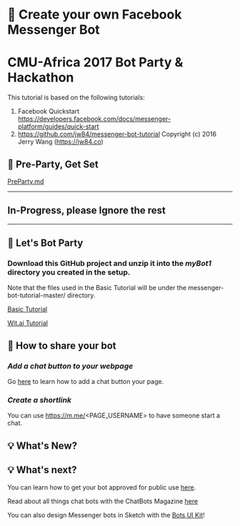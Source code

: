 # 🤖 Create your own Facebook Messenger Bot

# CMU-Africa 2017 Bot Party & Hackathon

This tutorial is based on the following tutorials:

1. Facebook Quickstart https://developers.facebook.com/docs/messenger-platform/guides/quick-start
2. https://github.com/jw84/messenger-bot-tutorial Copyright (c) 2016 Jerry Wang (https://jw84.co)

## 🙌 Pre-Party, Get Set

[PreParty.md](https://github.com/amuhebwa/messenger-bot-tutorial/blob/master/PreParty.md)

----------------------------------------------
## In-Progress, please Ignore the rest
----------------------------------------------

## 🙌  Let's Bot Party 

### Download this GitHub project and unzip it into the *myBot1* directory you created in the setup.

Note that the files used in the Basic Tutorial will be under the messenger-bot-tutorial-master/ directory.

[Basic Tutorial](https://github.com/amuhebwa/messenger-bot-tutorial/blob/master/Tutorial.md)

[Wit.ai Tutorial](https://github.com/amuhebwa/messenger-bot-tutorial/blob/master/WitaiTutorial.md)

## 📡 How to share your bot

### *Add a chat button to your webpage*

Go [here](https://developers.facebook.com/docs/messenger-platform/plugin-reference) to learn how to add a chat button your page.

### *Create a shortlink*

You can use https://m.me/<PAGE_USERNAME> to have someone start a chat.

## 💡 What's New?


## 💡 What's next?

You can learn how to get your bot approved for public use [here](https://developers.facebook.com/docs/messenger-platform/app-review).

Read about all things chat bots with the ChatBots Magazine [here](https://medium.com/chat-bots)

You can also design Messenger bots in Sketch with the [Bots UI Kit](https://bots.mockuuups.com)!

